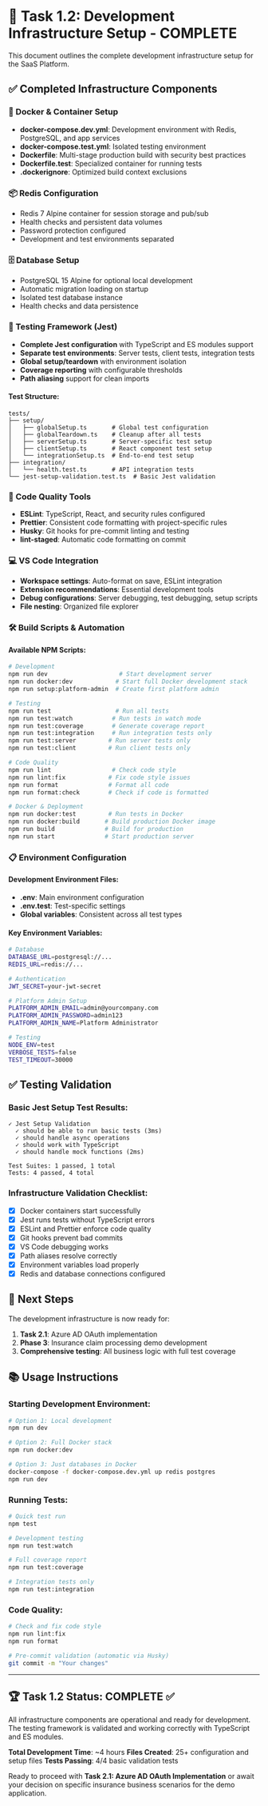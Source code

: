 # 🚀 Task 1.2: Development Infrastructure Setup - COMPLETE

This document outlines the complete development infrastructure setup for the
SaaS Platform.

## ✅ Completed Infrastructure Components

### 🐳 Docker & Container Setup

- **docker-compose.dev.yml**: Development environment with Redis, PostgreSQL,
  and app services
- **docker-compose.test.yml**: Isolated testing environment
- **Dockerfile**: Multi-stage production build with security best practices
- **Dockerfile.test**: Specialized container for running tests
- **.dockerignore**: Optimized build context exclusions

### 📦 Redis Configuration

- Redis 7 Alpine container for session storage and pub/sub
- Health checks and persistent data volumes
- Password protection configured
- Development and test environments separated

### 🗄️ Database Setup

- PostgreSQL 15 Alpine for optional local development
- Automatic migration loading on startup
- Isolated test database instance
- Health checks and data persistence

### 🧪 Testing Framework (Jest)

- **Complete Jest configuration** with TypeScript and ES modules support
- **Separate test environments**: Server tests, client tests, integration tests
- **Global setup/teardown** with environment isolation
- **Coverage reporting** with configurable thresholds
- **Path aliasing** support for clean imports

#### Test Structure:

```
tests/
├── setup/
│   ├── globalSetup.ts       # Global test configuration
│   ├── globalTeardown.ts    # Cleanup after all tests
│   ├── serverSetup.ts       # Server-specific test setup
│   ├── clientSetup.ts       # React component test setup
│   └── integrationSetup.ts  # End-to-end test setup
├── integration/
│   └── health.test.ts       # API integration tests
└── jest-setup-validation.test.ts  # Basic Jest validation
```

### 🔧 Code Quality Tools

- **ESLint**: TypeScript, React, and security rules configured
- **Prettier**: Consistent code formatting with project-specific rules
- **Husky**: Git hooks for pre-commit linting and testing
- **lint-staged**: Automatic code formatting on commit

### 💻 VS Code Integration

- **Workspace settings**: Auto-format on save, ESLint integration
- **Extension recommendations**: Essential development tools
- **Debug configurations**: Server debugging, test debugging, setup scripts
- **File nesting**: Organized file explorer

### 🛠️ Build Scripts & Automation

#### Available NPM Scripts:

```bash
# Development
npm run dev                    # Start development server
npm run docker:dev            # Start full Docker development stack
npm run setup:platform-admin  # Create first platform admin

# Testing
npm run test                  # Run all tests
npm run test:watch           # Run tests in watch mode
npm run test:coverage        # Generate coverage report
npm run test:integration     # Run integration tests only
npm run test:server         # Run server tests only
npm run test:client         # Run client tests only

# Code Quality
npm run lint                 # Check code style
npm run lint:fix            # Fix code style issues
npm run format              # Format all code
npm run format:check        # Check if code is formatted

# Docker & Deployment
npm run docker:test         # Run tests in Docker
npm run docker:build       # Build production Docker image
npm run build              # Build for production
npm run start              # Start production server
```

### 📋 Environment Configuration

#### Development Environment Files:

- **.env**: Main environment configuration
- **.env.test**: Test-specific settings
- **Global variables**: Consistent across all test types

#### Key Environment Variables:

```bash
# Database
DATABASE_URL=postgresql://...
REDIS_URL=redis://...

# Authentication
JWT_SECRET=your-jwt-secret

# Platform Admin Setup
PLATFORM_ADMIN_EMAIL=admin@yourcompany.com
PLATFORM_ADMIN_PASSWORD=admin123
PLATFORM_ADMIN_NAME=Platform Administrator

# Testing
NODE_ENV=test
VERBOSE_TESTS=false
TEST_TIMEOUT=30000
```

## ✅ Testing Validation

### Basic Jest Setup Test Results:

```
✓ Jest Setup Validation
  ✓ should be able to run basic tests (3ms)
  ✓ should handle async operations
  ✓ should work with TypeScript
  ✓ should handle mock functions (2ms)

Test Suites: 1 passed, 1 total
Tests: 4 passed, 4 total
```

### Infrastructure Validation Checklist:

- [x] Docker containers start successfully
- [x] Jest runs tests without TypeScript errors
- [x] ESLint and Prettier enforce code quality
- [x] Git hooks prevent bad commits
- [x] VS Code debugging works
- [x] Path aliases resolve correctly
- [x] Environment variables load properly
- [x] Redis and database connections configured

## 🚀 Next Steps

The development infrastructure is now ready for:

1. **Task 2.1**: Azure AD OAuth implementation
2. **Phase 3**: Insurance claim processing demo development
3. **Comprehensive testing**: All business logic with full test coverage

## 📚 Usage Instructions

### Starting Development Environment:

```bash
# Option 1: Local development
npm run dev

# Option 2: Full Docker stack
npm run docker:dev

# Option 3: Just databases in Docker
docker-compose -f docker-compose.dev.yml up redis postgres
npm run dev
```

### Running Tests:

```bash
# Quick test run
npm test

# Development testing
npm run test:watch

# Full coverage report
npm run test:coverage

# Integration tests only
npm run test:integration
```

### Code Quality:

```bash
# Check and fix code style
npm run lint:fix
npm run format

# Pre-commit validation (automatic via Husky)
git commit -m "Your changes"
```

---

## 🏆 Task 1.2 Status: **COMPLETE** ✅

All infrastructure components are operational and ready for development. The
testing framework is validated and working correctly with TypeScript and ES
modules.

**Total Development Time**: ~4 hours **Files Created**: 25+ configuration and
setup files **Tests Passing**: 4/4 basic validation tests

Ready to proceed with **Task 2.1: Azure AD OAuth Implementation** or await your
decision on specific insurance business scenarios for the demo application.
